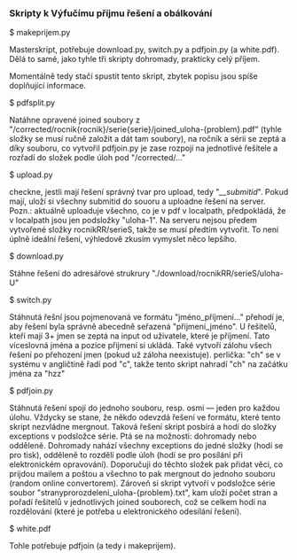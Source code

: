 ### Skripty k Výfučímu příjmu řešení a obálkování


$ makeprijem.py

Masterskript, potřebuje download.py, switch.py a pdfjoin.py (a white.pdf).
Dělá to samé, jako tyhle tři skripty dohromady, prakticky celý příjem.

Momentálně tedy stačí spustit tento skript, zbytek popisu jsou spíše doplňující informace.

$ pdfsplit.py

Natáhne opravené joined soubory z "/corrected/rocnik{rocnik}/serie{serie}/joined_uloha-{problem}.pdf" (tyhle složky se musí ručně založit a dát tam soubory), na ročník a sérii se zeptá a díky souboru, co vytvořil pdfjoin.py je zase rozpojí na jednotlivé řešitele a rozřadí do složek podle úloh pod "/corrected/..."

$ upload.py

checkne, jestli mají řešení správný tvar pro upload, tedy "*__submitid*". Pokud mají, uloží si všechny submitid do souoru a uploadne řešení na server.
Pozn.: aktuálně uploaduje všechno, co je v pdf v localpath, předpokládá, že v localpath jsou jen podsložky "uloha-1". Na serveru nejsou předem vytvořené složky rocnikRR/serieS, takže se musí předtím vytvořit. To není úplně ideální řešení, výhledově zkusím vymyslet něco lepšího.

$ download.py

Stáhne řešení do adresářové strukrury "./download/rocnikRR/serieS/uloha-U"

$ switch.py 

Stáhnutá řešní jsou pojmenovaná ve formátu "jméno_příjmení..."
přehodí je, aby řešení byla správně abecedně seřazená "přijmení_jméno". U řešitelů, kteří mají 3+ jmen se zeptá na input od uživatele, které je příjmení.
Tato víceslovná jména a pozice přijmení si ukládá. 
Také vytvoří zálohu všech řešení po přehození jmen (pokud už záloha neexistuje).
perlička: "ch" se v systému v angličtině řadí pod "c", takže tento skript nahradí "ch" na začátku jména za "hzz"

$ pdfjoin.py

Stáhnutá řešení spojí do jednoho souboru, resp. osmi — jeden pro každou úlohu. 
Vždycky se stane, že někdo odevzdá řešení ve formátu, které tento skript nezvládne mergnout. Taková řešení skript posbírá a hodí do složky exceptions v podsložce série. 
Ptá se na možnosti: dohromady nebo odděleně. Dohromady nahází všechny exceptions do jedné složky (hodí se pro tisk), odděleně to rozdělí podle úloh (hodí se pro posílání při elektronickém opravování).
Doporučuji do těchto složek pak přidat věci, co prijdou mailem a poštou a všechno to pak mergnout do jednoho souboru (random online convertorem).
Zároveň si skript vytvoří v podsložce série soubor "stranyprorozdeleni_uloha-{problem}.txt", kam uloží počet stran a pořadí řešitelů v jednotlivých joined souborech, což se celkem hodí na rozdělování (které je potřeba u elektronického odesílání řešení).

$ white.pdf

Tohle potřebuje pdfjoin (a tedy i makeprijem).
